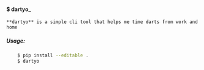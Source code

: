 #### $ dartyo_

    **dartyo** is a simple cli tool that helps me time darts from work and home

##### Usage:
```bash
    $ pip install --editable .
    $ dartyo
```
